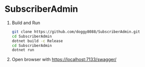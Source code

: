 # SubscriberAdmin

1. Build and Run

    ```sh
    git clone https://github.com/doggy8088/SubscriberAdmin.git
    cd SubscriberAdmin
    dotnet build -c Release
    cd SubscriberAdmin
    dotnet run
    ```

2. Open browser with <https://localhost:7133/swagger/>
